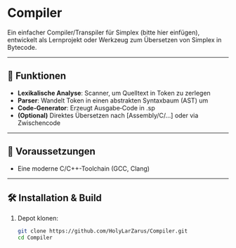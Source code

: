 # Compiler

Ein einfacher Compiler/Transpiler für Simplex (bitte hier einfügen), entwickelt als Lernprojekt oder Werkzeug zum Übersetzen von Simplex in Bytecode.

---

## 🔧 Funktionen

- **Lexikalische Analyse**: Scanner, um Quelltext in Token zu zerlegen  
- **Parser**: Wandelt Token in einen abstrakten Syntaxbaum (AST) um  
- **Code‑Generator**: Erzeugt Ausgabe‑Code in .sp  
- **(Optional)** Direktes Übersetzen nach [Assembly/C/…] oder via Zwischencode  

---

## 🚀 Voraussetzungen

- Eine moderne C/C++-Toolchain (GCC, Clang)  
---

## 🛠️ Installation & Build

1. Depot klonen:

   ```bash
   git clone https://github.com/HolyLarZarus/Compiler.git
   cd Compiler
